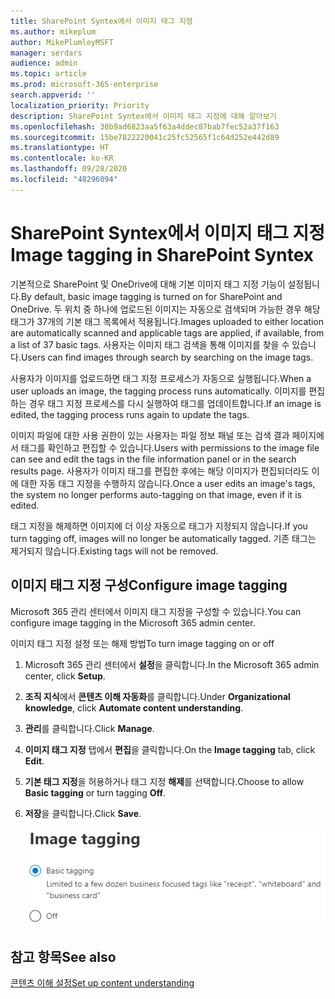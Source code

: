 ```yaml
---
title: SharePoint Syntex에서 이미지 태그 지정
ms.author: mikeplum
author: MikePlumleyMSFT
manager: serdars
audience: admin
ms.topic: article
ms.prod: microsoft-365-enterprise
search.appverid: ''
localization_priority: Priority
description: SharePoint Syntex에서 이미지 태그 지정에 대해 알아보기
ms.openlocfilehash: 38b9ad6823aa5f63a4ddec87bab7fec52a37f163
ms.sourcegitcommit: 15be7822220041c25fc52565f1c64d252e442d89
ms.translationtype: HT
ms.contentlocale: ko-KR
ms.lasthandoff: 09/28/2020
ms.locfileid: "48296094"
---
```

# <a name="image-tagging-in-sharepoint-syntex"></a><span data-ttu-id="7a4b6-103">SharePoint Syntex에서 이미지 태그 지정</span><span class="sxs-lookup"><span data-stu-id="7a4b6-103">Image tagging in SharePoint Syntex</span></span>

<span data-ttu-id="7a4b6-104">기본적으로 SharePoint 및 OneDrive에 대해 기본 이미지 태그 지정 기능이 설정됩니다.</span><span class="sxs-lookup"><span data-stu-id="7a4b6-104">By default, basic image tagging is turned on for SharePoint and OneDrive.</span></span> <span data-ttu-id="7a4b6-105">두 위치 중 하나에 업로드된 이미지는 자동으로 검색되며 가능한 경우 해당 태그가 37개의 기본 태그 목록에서 적용됩니다.</span><span class="sxs-lookup"><span data-stu-id="7a4b6-105">Images uploaded to either location are automatically scanned and applicable tags are applied, if available, from a list of 37 basic tags.</span></span> <span data-ttu-id="7a4b6-106">사용자는 이미지 태그 검색을 통해 이미지를 찾을 수 있습니다.</span><span class="sxs-lookup"><span data-stu-id="7a4b6-106">Users can find images through search by searching on the image tags.</span></span>

<span data-ttu-id="7a4b6-107">사용자가 이미지를 업로드하면 태그 지정 프로세스가 자동으로 실행됩니다.</span><span class="sxs-lookup"><span data-stu-id="7a4b6-107">When a user uploads an image, the  tagging process runs automatically.</span></span> <span data-ttu-id="7a4b6-108">이미지를 편집하는 경우 태그 지정 프로세스를 다시 실행하여 태그를 업데이트합니다.</span><span class="sxs-lookup"><span data-stu-id="7a4b6-108">If an image is edited, the tagging process runs again to update the tags.</span></span>

<span data-ttu-id="7a4b6-109">이미지 파일에 대한 사용 권한이 있는 사용자는 파일 정보 패널 또는 검색 결과 페이지에서 태그를 확인하고 편집할 수 있습니다.</span><span class="sxs-lookup"><span data-stu-id="7a4b6-109">Users with permissions to the image file can see and edit the tags in the file information panel or in the search results page.</span></span> <span data-ttu-id="7a4b6-110">사용자가 이미지 태그를 편집한 후에는 해당 이미지가 편집되더라도 이에 대한 자동 태그 지정을 수행하지 않습니다.</span><span class="sxs-lookup"><span data-stu-id="7a4b6-110">Once a user edits an image's tags, the system no longer performs auto-tagging on that image, even if it is edited.</span></span>

<span data-ttu-id="7a4b6-111">태그 지정을 해제하면 이미지에 더 이상 자동으로 태그가 지정되지 않습니다.</span><span class="sxs-lookup"><span data-stu-id="7a4b6-111">If you turn tagging off, images will no longer be automatically tagged.</span></span> <span data-ttu-id="7a4b6-112">기존 태그는 제거되지 않습니다.</span><span class="sxs-lookup"><span data-stu-id="7a4b6-112">Existing tags will not be removed.</span></span>

## <a name="configure-image-tagging"></a><span data-ttu-id="7a4b6-113">이미지 태그 지정 구성</span><span class="sxs-lookup"><span data-stu-id="7a4b6-113">Configure image tagging</span></span>

<span data-ttu-id="7a4b6-114">Microsoft 365 관리 센터에서 이미지 태그 지정을 구성할 수 있습니다.</span><span class="sxs-lookup"><span data-stu-id="7a4b6-114">You can configure image tagging in the Microsoft 365 admin center.</span></span>  

<span data-ttu-id="7a4b6-115">이미지 태그 지정 설정 또는 해제 방법</span><span class="sxs-lookup"><span data-stu-id="7a4b6-115">To turn image tagging on or off</span></span>

1. <span data-ttu-id="7a4b6-116">Microsoft 365 관리 센터에서 **설정**을 클릭합니다.</span><span class="sxs-lookup"><span data-stu-id="7a4b6-116">In the Microsoft 365 admin center, click **Setup**.</span></span>

2. <span data-ttu-id="7a4b6-117">**조직 지식**에서 **콘텐츠 이해 자동화**를 클릭합니다.</span><span class="sxs-lookup"><span data-stu-id="7a4b6-117">Under **Organizational knowledge**, click **Automate content understanding**.</span></span>

3. <span data-ttu-id="7a4b6-118">**관리**를 클릭합니다.</span><span class="sxs-lookup"><span data-stu-id="7a4b6-118">Click **Manage**.</span></span>

4. <span data-ttu-id="7a4b6-119">**이미지 태그 지정** 탭에서 **편집**을 클릭합니다.</span><span class="sxs-lookup"><span data-stu-id="7a4b6-119">On the **Image tagging** tab, click **Edit**.</span></span>

5. <span data-ttu-id="7a4b6-120">**기본 태그 지정**을 허용하거나 태그 지정 **해제**를 선택합니다.</span><span class="sxs-lookup"><span data-stu-id="7a4b6-120">Choose to allow **Basic tagging** or turn tagging **Off**.</span></span>

6. <span data-ttu-id="7a4b6-121">**저장**을 클릭합니다.</span><span class="sxs-lookup"><span data-stu-id="7a4b6-121">Click **Save**.</span></span>

    ![이미지 태그 지정 컨트롤 스크린샷](../media/content-understanding/sharepoint-syntex-image-tagging-control.png)

## <a name="see-also"></a><span data-ttu-id="7a4b6-123">참고 항목</span><span class="sxs-lookup"><span data-stu-id="7a4b6-123">See also</span></span>

[<span data-ttu-id="7a4b6-124">콘텐츠 이해 설정</span><span class="sxs-lookup"><span data-stu-id="7a4b6-124">Set up content understanding</span></span>](set-up-content-understanding.md)